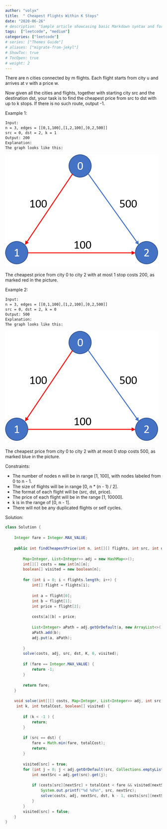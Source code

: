 ```yaml
---
author: "volyx"
title:  " Cheapest Flights Within K Stops"
date: "2020-06-26"
# description: "Sample article showcasing basic Markdown syntax and formatting for HTML elements."
tags:  ["leetcode", "medium"]
categories: ["leetcode"]
# series: ["Themes Guide"]
# aliases: ["migrate-from-jekyl"]
# ShowToc: true
# TocOpen: true
# weight: 2
---
```


There are n cities connected by m flights. Each flight starts from city u and arrives at v with a price w.

Now given all the cities and flights, together with starting city src and the destination dst, your task is to find the cheapest price from src to dst with up to k stops. If there is no such route, output -1.

Example 1:
```
Input: 
n = 3, edges = [[0,1,100],[1,2,100],[0,2,500]]
src = 0, dst = 2, k = 1
Output: 200
Explanation: 
The graph looks like this:
```

![exp1](/images/2020-06-26-exp1.png)

The cheapest price from city 0 to city 2 with at most 1 stop costs 200, as marked red in the picture.

Example 2:
```
Input: 
n = 3, edges = [[0,1,100],[1,2,100],[0,2,500]]
src = 0, dst = 2, k = 0
Output: 500
Explanation: 
The graph looks like this:
```

![exp1](/images/2020-06-26-exp2.png)

The cheapest price from city 0 to city 2 with at most 0 stop costs 500, as marked blue in the picture.

 

Constraints:
- The number of nodes n will be in range [1, 100], with nodes labeled from 0 to n - 1.
- The size of flights will be in range [0, n * (n - 1) / 2].
- The format of each flight will be (src, dst, price).
- The price of each flight will be in the range [1, 10000].
- k is in the range of [0, n - 1].
- There will not be any duplicated flights or self cycles.



Solution:

```java
class Solution {
    
    Integer fare = Integer.MAX_VALUE;
    
    public int findCheapestPrice(int n, int[][] flights, int src, int dst, int K) {
        
        Map<Integer, List<Integer>> adj = new HashMap<>();
        int[][] costs = new int[n][n];
        boolean[] visited = new boolean[n];
        
        for (int i = 0; i < flights.length; i++) {
            int[] flight = flights[i];
            
            int a = flight[0];
            int b = flight[1];
            int price = flight[2];
            
            costs[a][b] = price;
            
            List<Integer> aPath = adj.getOrDefault(a, new ArrayList<>());
            aPath.add(b);
            adj.put(a, aPath);          
        
        }
        solve(costs, adj, src, dst, K, 0, visited);
        
        if (fare == Integer.MAX_VALUE) {
            return -1;
        }
        
        return fare;
    }
    
    void solve(int[][] costs, Map<Integer, List<Integer>> adj, int src, int dst,
     int k, int totalCost, boolean[] visited) {
        
        if (k < -1 ) {
            return;
        }
        
        if (src == dst) {
            fare = Math.min(fare, totalCost);
            return;
        }
        
        visited[src] = true;
        for (int j = 0; j < adj.getOrDefault(src, Collections.emptyList()).size(); j++) {
            int nextSrc = adj.get(src).get(j);
           
            if (costs[src][nextSrc] + totalCost < fare && visited[nextSrc] == false) {
                System.out.printf("%d %d%n", src, nextSrc);
                solve(costs, adj, nextSrc, dst, k - 1, costs[src][nextSrc] + totalCost, visited);
            }
        }
        visited[src] = false;
    }
}
